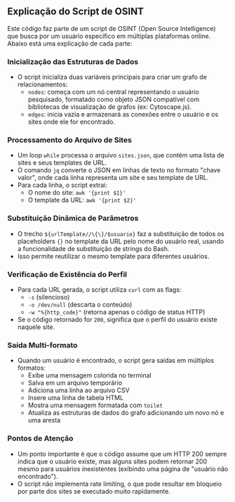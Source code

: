 ## Explicação do Script de OSINT

Este código faz parte de um script de OSINT (Open Source Intelligence) que busca por um usuário específico em múltiplas plataformas online. Abaixo está uma explicação de cada parte:

### Inicialização das Estruturas de Dados

- O script inicializa duas variáveis principais para criar um grafo de relacionamentos:
    - `nodes`: começa com um nó central representando o usuário pesquisado, formatado como objeto JSON compatível com bibliotecas de visualização de grafos (ex: Cytoscape.js).
    - `edges`: inicia vazia e armazenará as conexões entre o usuário e os sites onde ele for encontrado.

### Processamento do Arquivo de Sites

- Um loop `while` processa o arquivo `sites.json`, que contém uma lista de sites e seus templates de URL.
- O comando `jq` converte o JSON em linhas de texto no formato "chave valor", onde cada linha representa um site e seu template de URL.
- Para cada linha, o script extrai:
    - O nome do site: `awk '{print $1}'`
    - O template da URL: `awk '{print $2}'`

### Substituição Dinâmica de Parâmetros

- O trecho `${urlTemplate//\{\}/$usuario}` faz a substituição de todos os placeholders `{}` no template da URL pelo nome do usuário real, usando a funcionalidade de substituição de strings do Bash.
- Isso permite reutilizar o mesmo template para diferentes usuários.

### Verificação de Existência do Perfil

- Para cada URL gerada, o script utiliza `curl` com as flags:
    - `-s` (silencioso)
    - `-o /dev/null` (descarta o conteúdo)
    - `-w "%{http_code}"` (retorna apenas o código de status HTTP)
- Se o código retornado for `200`, significa que o perfil do usuário existe naquele site.

### Saída Multi-formato

- Quando um usuário é encontrado, o script gera saídas em múltiplos formatos:
    - Exibe uma mensagem colorida no terminal
    - Salva em um arquivo temporário
    - Adiciona uma linha ao arquivo CSV
    - Insere uma linha de tabela HTML
    - Mostra uma mensagem formatada com `toilet`
    - Atualiza as estruturas de dados do grafo adicionando um novo nó e uma aresta

### Pontos de Atenção

- Um ponto importante é que o código assume que um HTTP 200 sempre indica que o usuário existe, mas alguns sites podem retornar 200 mesmo para usuários inexistentes (exibindo uma página de "usuário não encontrado").
- O script não implementa rate limiting, o que pode resultar em bloqueio por parte dos sites se executado muito rapidamente.